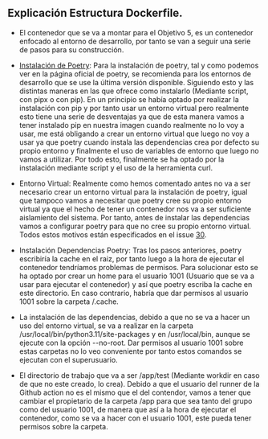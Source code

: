 ## Explicación Estructura Dockerfile.

* El contenedor que se va a montar para el Objetivo 5, es un contenedor enfocado al entorno de desarrollo,
por tanto se van a seguir una serie de pasos para su construcción.

* [Instalación de Poetry](https://python-poetry.org/docs#ci-recommendations): Para la instalación de poetry, tal y como podemos ver en la página oficial de poetry, se recomienda para los entornos de desarrollo que se use la última versión disponible. Siguiendo esto y las distintas maneras en las que ofrece como instalarlo (Mediante script, con pipx o con pip). En un principio se había optado por realizar la instalación con pip y por tanto usar un entorno virtual pero realmente esto tiene una serie de desventajas ya que de esta manera vamos a tener instalado pip en nuestra imagen cuando realmente no lo voy a usar, me está obligando a crear un entorno virtual que luego no voy a usar ya que poetry cuando instala las dependencias crea por defecto su propio entorno y finalmente el uso de variables de entorno que luego no vamos a utilizar. Por todo esto, finalmente se ha optado por la instalación mediante script y el uso de la herramienta curl.

* Entorno Virtual: Realmente como hemos comentado antes no va a ser necesario crear un entorno virtual para la instalación de poetry, igual que tampoco vamos a necesitar que poetry cree su propio entorno virtual ya que el hecho de tener un contenedor nos va a ser suficiente aislamiento del sistema. Por tanto, antes de instalar las dependencias vamos a configurar poetry para que no cree su propio entorno virtual. Todos estos motivos están especificados en el issue [30](https://github.com/alvarogaro/AGR-MVS/issues/30).

* Instalación Dependencias Poetry: Tras los pasos anteriores, poetry escribiría la cache en el raiz, por tanto luego a la hora de ejecutar el contenedor tendríamos problemas de permisos. Para solucionar esto se ha optado por crear un home para el usuario 1001 (Usuario que se va a usar para ejecutar el contenedor) y así que poetry escriba la cache en este directorio. En caso contrario, habría que dar permisos al usuario 1001 sobre la carpeta /.cache.

* La instalación de las dependencias, debido a que no se va a hacer un uso del entorno virtual, se va a realizar en la carpeta /usr/local/bin/python3.11/site-packages y en /usr/local/bin, aunque se ejecute con la opción --no-root. Dar permisos al usuario 1001 sobre estas carpetas no lo veo conveniente por tanto estos comandos se ejecutan con el superusuario.

* El directorio de trabajo que va a ser /app/test (Mediante workdir en caso de que no este creado, lo crea). Debido a que el usuario del runner de la Github action no es el mismo que el del contendor, vamos a tener que cambiar el propietario de la carpeta /app para que sea tanto del grupo como del usuario 1001, de manera que así a la hora de ejecutar el contenedor, como se va a hacer con el usuario 1001, este pueda tener permisos sobre la carpeta.